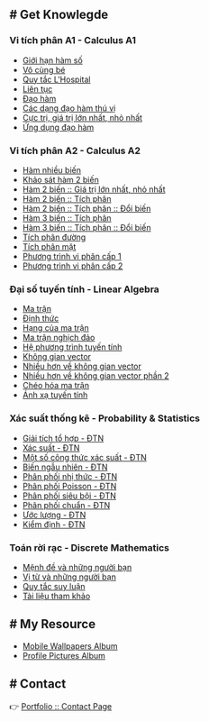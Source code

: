 ## # Get Knowlegde
### Vi tích phân A1 - Calculus A1
- [Giới hạn hàm số](Calculus/A1/limits)
- [Vô cùng bé](Calculus/A1/infinitesimal)
- [Quy tắc L'Hospital](Calculus/A1/l'hospital)
- [Liên tục](Calculus/A1/continuity)
- [Đạo hàm](Calculus/A1/derivative)
- [Các dạng đạo hàm thú vị](Calculus/A1/derivative1)
- [Cực trị, giá trị lớn nhất, nhỏ nhất](Calculus/A1/extreme_minmax)
- [Ứng dụng đạo hàm](Calculus/A1/derivative_in_your_life)

### Vi tích phân A2 - Calculus A2
- [Hàm nhiều biến](Calculus/A2/function_more_args)
- [Khảo sát hàm 2 biến](Calculus/A2/function_2args)
- [Hàm 2 biến :: Giá trị lớn nhất, nhỏ nhất](Calculus/A2/function_2args_minmax)
- [Hàm 2 biến :: Tích phân](Calculus/A2/function_2args_integral)
- [Hàm 2 biến :: Tích phân :: Đổi biến](Calculus/A2/function_2args_integral_var)
- [Hàm 3 biến :: Tích phân](Calculus/A2/function_3args_integral)
- [Hàm 3 biến :: Tích phân :: Đổi biến](Calculus/A2/function_3args_integral_var)
- [Tích phân đường](Calculus/A2/line_integral)
- [Tích phân mặt](Calculus/A2/surface_integral)
- [Phương trình vi phân cấp 1](Calculus/A2/differential_equation_level1)
- [Phương trình vi phân cấp 2](Calculus/A2/differential_equation_level2)

### Đại số tuyến tính - Linear Algebra
- [Ma trận ](LinearAlgebra/matrix)
- [Định thức](LinearAlgebra/determinant)
- [Hạng của ma trận](LinearAlgebra/rank_matrix)
- [Ma trận nghịch đảo](LinearAlgebra/ma-tran-nghich-dao)
- [Hệ phương trình tuyến tính](LinearAlgebra/he-phuong-trinh-tuyen-tinh)
- [Không gian vector](LinearAlgebra/vector_space)
- [Nhiều hơn về không gian vector](LinearAlgebra/more_about_vector_space)
- [Nhiều hơn về không gian vector phần 2](LinearAlgebra/more_about_vector_space_2)
- [Chéo hóa ma trận](LinearAlgebra/matrix_diagonalization)
- [Ánh xạ tuyến tính](LinearAlgebra/linear_mapping)

### Xác suất thống kê - Probability & Statistics
- [Giải tích tổ hợp - ĐTN](ProbabilityStatistics/combinatory)
- [Xác suất - ĐTN](ProbabilityStatistics/probability)
- [Một số công thức xác suất - ĐTN](ProbabilityStatistics/probability_form)
- [Biến ngẫu nhiên - ĐTN](ProbabilityStatistics/random_variables)
- [Phân phối nhị thức - ĐTN](ProbabilityStatistics/binomial_distribution)
- [Phân phối Poisson - ĐTN](ProbabilityStatistics/poisson_distribution)
- [Phân phối siêu bội - ĐTN](ProbabilityStatistics/hypergeometric_distribution)
- [Phân phối chuẩn - ĐTN](ProbabilityStatistics/normal_distribution)
- [Ước lượng - ĐTN](ProbabilityStatistics/estimation)
- [Kiểm định - ĐTN](ProbabilityStatistics/hypothesis_testing)

### Toán rời rạc - Discrete Mathematics
- [Mệnh đề và những người bạn](DiscreteMathematics/propositions)
- [Vị từ và những người bạn](DiscreteMathematics/predicates)
- [Quy tắc suy luận](DiscreteMathematics/rules_of_inference)
- [Tài liệu tham khảo](DiscreteMathematics/references)

<!-- ## # Test your knowledge online free
Chỉ cần nhập tên của bạn và bắt đầu kiểm tra!

### Programming Knowledge
- [Introduction of Programming Language [12:09, 08/02/2019]](https://testmoz.com/1965349)

### Mathematics Knowledge
- [Giải tích tổ hợp - Làm quen [20:54, 07/01/2019]](https://testmoz.com/1966791) -->

## # My Resource
- [Mobile Wallpapers Album](https://photos.app.goo.gl/VJWwfqSSizBuUmsp6)
- [Profile Pictures Album](https://photos.app.goo.gl/4hCtxLkckUwtGdbP8)

## # Contact
:point_right: [Portfolio :: Contact Page ](https://taiprogramer.github.io/contact)
